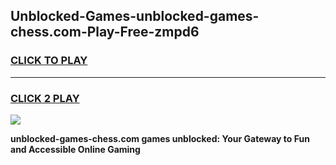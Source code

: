
## Unblocked-Games-unblocked-games-chess.com-Play-Free-zmpd6
<h3>
<a href="https://premium76.site?title=unblocked-games-chess.com&ref=15A">CLICK TO PLAY</a></h3>
<hr>

<h3>
<a href="https://premium76.site?title=unblocked-games-chess.com&ref=15A">CLICK 2 PLAY</a>
  
</h3>

<a href="https://premium76.site?title=unblocked-games-chess.com&ref=15A"><img src="https://clearcache.store/games.png"></a>


**unblocked-games-chess.com games unblocked: Your Gateway to Fun and Accessible Online Gaming**
